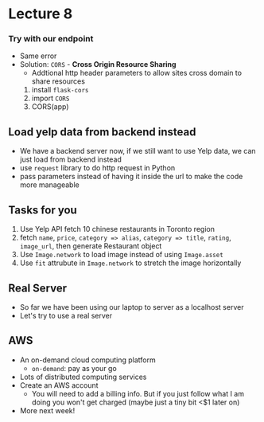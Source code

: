 # Lecture 8

### Try with our endpoint
- Same error
- Solution: `CORS` - **Cross Origin Resource Sharing**
  - Addtional http header parameters to allow sites cross domain to share resources
  1. install `flask-cors`
  2. import `CORS`
  3. CORS(app)

## Load yelp data from backend instead
- We have a backend server now, if we still want to use Yelp data, we can just load from backend instead
- use `request` library to do http request in Python
- pass parameters instead of having it inside the url to make the code more manageable

## Tasks for you
1. Use Yelp API fetch 10 chinese restaurants in Toronto region
2. fetch `name`, `price`, `category => alias`, `category => title`, `rating`, `image_url`, then generate Restaurant object
3. Use `Image.network` to load image instead of using `Image.asset`
4. Use `fit` attrubute in `Image.network` to stretch the image horizontally

## Real Server
- So far we have been using our laptop to server as a localhost server
- Let's try to use a real server

## AWS
- An on-demand cloud computing platform
    - `on-demand`: pay as your go
- Lots of distributed computing services
- Create an AWS account
    - You will need to add a billing info. But if you just follow what I am doing you won't get charged (maybe just a tiny bit <$1 later on)
- More next week!
